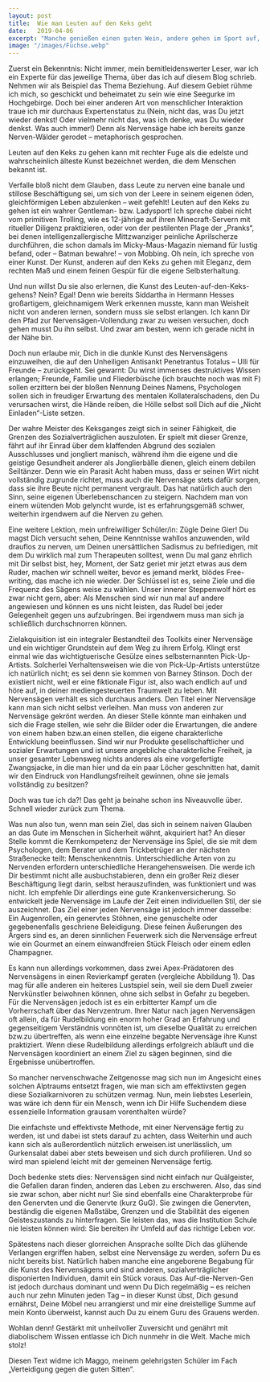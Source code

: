 ```yaml
---
layout: post
title:  Wie man Leuten auf den Keks geht
date:   2019-04-06
excerpt: "Manche genießen einen guten Wein, andere gehen im Sport auf, während wieder andere über die Musik mit der Welt ins Reine kommen. Und manche gehen der edelsten aller Beschäftigungen nach – sie gehen den Leuten unheimlich auf den Keks."
image: "/images/Füchse.webp"
---
```


Zuerst ein Bekenntnis: Nicht immer, mein bemitleidenswerter Leser, war ich ein Experte für das jeweilige Thema, über das ich auf diesem Blog schrieb. Nehmen wir als Beispiel das Thema Beziehung. Auf diesem Gebiet rühme ich mich, so geschickt und beheimatet zu sein wie eine Seegurke im Hochgebirge. Doch bei einer anderen Art von menschlicher Interaktion traue ich mir durchaus Expertenstatus zu.(Nein, nicht das, was Du jetzt wieder denkst! Oder vielmehr nicht das, was ich denke, was Du wieder denkst. Was auch immer!) Denn als Nervensäge habe ich bereits ganze Nerven-Wälder gerodet – metaphorisch gesprochen.

Leuten auf den Keks zu gehen kann mit rechter Fuge als die edelste und wahrscheinlich älteste Kunst bezeichnet werden, die dem Menschen bekannt ist.

Verfalle bloß nicht dem Glauben, dass Leute zu nerven eine banale und stillose Beschäftigung sei, um sich von der Leere in seinem eigenen öden, gleichförmigen Leben abzulenken – weit gefehlt! Leuten auf den Keks zu gehen ist ein wahrer Gentleman- bzw. Ladysport! Ich spreche dabei nicht vom primitiven Trolling, wie es 12-jährige auf ihren Minecraft-Servern mit ritueller Diligenz praktizieren, oder von der pestilenten Plage der „Pranks“, bei denen intelligenzallergische Mittzwanziger peinliche Aprilscherze durchführen, die schon damals im Micky-Maus-Magazin niemand für lustig befand, oder – Batman bewahre! – von Mobbing. Oh nein, ich spreche von einer Kunst. Der Kunst, anderen auf den Keks zu gehen mit Eleganz, dem rechten Maß und einem feinen Gespür für die eigene Selbsterhaltung.

Und nun willst Du sie also erlernen, die Kunst des Leuten-auf-den-Keks-gehens? Nein? Egal! Denn wie bereits Siddartha in Hermann Hesses großartigem, gleichnamigem Werk erkennen musste, kann man Weisheit nicht von anderen lernen, sondern muss sie selbst erlangen. Ich kann Dir den Pfad zur Nervensägen-Vollendung zwar zu weisen versuchen, doch gehen musst Du ihn selbst. Und zwar am besten, wenn ich gerade nicht in der Nähe bin.

Doch nun erlaube mir, Dich in die dunkle Kunst des Nervensägens einzuweihen, die auf den Unheiligen Antisankt Penetrantus Totalus – Ulli für Freunde – zurückgeht. Sei gewarnt: Du wirst immenses destruktives Wissen erlangen; Freunde, Familie und Fliederbüsche (ich brauchte noch was mit F) sollen erzittern bei der bloßen Nennung Deines Namens, Psychologen sollen sich in freudiger Erwartung des mentalen Kollateralschadens, den Du verursachen wirst, die Hände reiben, die Hölle selbst soll Dich auf die „Nicht Einladen“-Liste setzen.

Der wahre Meister des Keksganges zeigt sich in seiner Fähigkeit, die Grenzen des Sozialverträglichen auszuloten. Er spielt mit dieser Grenze, fährt auf ihr Einrad über dem klaffenden Abgrund des sozialen Ausschlusses und jongliert manisch, während ihm die eigene und die geistige Gesundheit anderer als Jonglierbälle dienen, gleich einem debilen Seiltänzer. Denn wie ein Parasit Acht haben muss, dass er seinen Wirt nicht vollständig zugrunde richtet, muss auch die Nervensäge stets dafür sorgen, dass sie ihre Beute nicht permanent vergrault. Das hat natürlich auch den Sinn, seine eigenen Überlebenschancen zu steigern. Nachdem man von einem wütenden Mob gelyncht wurde, ist es erfahrungsgemäß schwer, weiterhin irgendwem auf die Nerven zu gehen.

Eine weitere Lektion, mein unfreiwilliger Schüler/in: Zügle Deine Gier! Du magst Dich versucht sehen, Deine Kenntnisse wahllos anzuwenden, wild drauflos zu nerven, um Deinen unersättlichen Sadismus zu befriedigen, mit dem Du wirklich mal zum Therapeuten solltest, wenn Du mal ganz ehrlich mit Dir selbst bist, hey, Moment, der Satz geriet mir jetzt etwas aus dem Ruder, machen wir schnell weiter, bevor es jemand merkt, blödes Free-writing, das mache ich nie wieder. Der Schlüssel ist es, seine Ziele und die Frequenz des Sägens weise zu wählen. Unser innerer Steppenwolf hört es zwar nicht gern, aber: Als Menschen sind wir nun mal auf andere angewiesen und können es uns nicht leisten, das Rudel bei jeder Gelegenheit gegen uns aufzubringen. Bei irgendwem muss man sich ja schließlich durchschnorren können.

Zielakquisition ist ein integraler Bestandteil des Toolkits einer Nervensäge und ein wichtiger Grundstein auf dem Weg zu ihrem Erfolg. Klingt erst einmal wie das wichtigtuerische Gesülze eines selbsternannten Pick-Up-Artists. Solcherlei Verhaltensweisen wie die von Pick-Up-Artists unterstütze ich natürlich nicht; es sei denn sie kommen von Barney Stinson. Doch der existiert nicht, weil er eine fiktionale Figur ist, also wach endlich auf und höre auf, in deiner mediengesteuerten Traumwelt zu leben. Mit Nervensägen verhält es sich durchaus anders. Den Titel einer Nervensäge kann man sich nicht selbst verleihen. Man muss von anderen zur Nervensäge gekrönt werden. An dieser Stelle könnte man einhaken und sich die Frage stellen, wie sehr die Bilder oder die Erwartungen, die andere von einem haben bzw.an einen stellen, die eigene charakterliche Entwicklung beeinflussen. Sind wir nur Produkte gesellschaftlicher und sozialer Erwartungen und ist unsere angebliche charakterliche Freiheit, ja unser gesamter Lebensweg nichts anderes als eine vorgefertigte Zwangsjacke, in die man hier und da ein paar Löcher geschnitten hat, damit wir den Eindruck von Handlungsfreiheit gewinnen, ohne sie jemals vollständig zu besitzen?

Doch was tue ich da?! Das geht ja beinahe schon ins Niveauvolle über. Schnell wieder zurück zum Thema.

Was nun also tun, wenn man sein Ziel, das sich in seinem naiven Glauben an das Gute im Menschen in Sicherheit wähnt, akquiriert hat? An dieser Stelle kommt die Kernkompetenz der Nervensäge ins Spiel, die sie mit dem Psychologen, dem Berater und dem Trickbetrüger an der nächsten Straßenecke teilt: Menschenkenntnis. Unterschiedliche Arten von zu Nervenden erfordern unterschiedliche Herangehensweisen. Die werde ich Dir bestimmt nicht alle ausbuchstabieren, denn ein großer Reiz dieser Beschäftigung liegt darin, selbst herauszufinden, was funktioniert und was nicht. Ich empfehle Dir allerdings eine gute Krankenversicherung. So entwickelt jede Nervensäge im Laufe der Zeit einen individuellen Stil, der sie auszeichnet. Das Ziel einer jeden Nervensäge ist jedoch immer dasselbe: Ein Augenrollen, ein genervtes Stöhnen, eine genuschelte oder gegebenenfalls geschriene Beleidigung. Diese feinen Äußerungen des Ärgers sind es, an deren sinnlichen Feuerwerk sich die Nervensäge erfreut wie ein Gourmet an einem einwandfreien Stück Fleisch oder einem edlen Champagner.

Es kann nun allerdings vorkommen, dass zwei Apex-Prädatoren des Nervensägens in einen Revierkampf geraten (vergleiche Abbildung 1). Das mag für alle anderen ein heiteres Lustspiel sein, weil sie dem Duell zweier Nervkünstler beiwohnen können, ohne sich selbst in Gefahr zu begeben. Für die Nervensägen jedoch ist es ein erbitterter Kampf um die Vorherrschaft über das Nervzentrum. Ihrer Natur nach jagen Nervensägen oft allein, da für Rudelbildung ein enorm hoher Grad an Erfahrung und gegenseitigem Verständnis vonnöten ist, um dieselbe Qualität zu erreichen bzw.zu übertreffen, als wenn eine einzelne begabte Nervensäge ihre Kunst praktiziert. Wenn diese Rudelbildung allerdings erfolgreich abläuft und die Nervensägen koordiniert an einem Ziel zu sägen beginnen, sind die Ergebnisse unübertroffen.

So mancher nervenschwache Zeitgenosse mag sich nun im Angesicht eines solchen Alptraums entsetzt fragen, wie man sich am effektivsten gegen diese Sozialkarnivoren zu schützen vermag. Nun, mein liebstes Leserlein, was wäre ich denn für ein Mensch, wenn ich Dir Hilfe Suchendem diese essenzielle Information grausam vorenthalten würde?

Die einfachste und effektivste Methode, mit einer Nervensäge fertig zu werden, ist                      und dabei ist stets darauf zu achten, dass                                          Weiterhin                 und auch                 kann sich als außerordentlich nützlich erweisen.ist unerlässlich, um                   Gurkensalat                    dabei aber stets                  beweisen und sich durch                     profilieren. Und so wird man spielend leicht mit der gemeinen Nervensäge fertig.

Doch bedenke stets dies: Nervensägen sind nicht einfach nur Quälgeister, die Gefallen daran finden, anderen das Leben zu erschweren. Also, das sind sie zwar schon, aber nicht nur! Sie sind ebenfalls eine Charakterprobe für den Genervten und die Genervte (kurz GuG). Sie zwingen die Genervten, beständig die eigenen Maßstäbe, Grenzen und die Stabilität des eigenen Geisteszustands zu hinterfragen. Sie leisten das, was die Institution Schule nie leisten können wird: Sie bereiten ihr Umfeld auf das richtige Leben vor.

Spätestens nach dieser glorreichen Ansprache sollte Dich das glühende Verlangen ergriffen haben, selbst eine Nervensäge zu werden, sofern Du es nicht bereits bist. Natürlich haben manche eine angeborene Begabung für die Kunst des Nervensägens und sind anderen, sozialverträglicher disponierten Individuen, damit ein Stück voraus. Das Auf-die-Nerven-Gen ist jedoch durchaus dominant und wenn Du Dich regelmäßig – es reichen auch nur zehn Minuten jeden Tag – in dieser Kunst übst, Dich gesund ernährst, Deine Möbel neu arrangierst und mir eine dreistellige Summe auf mein Konto überweist, kannst auch Du zu einem Guru des Grauens werden.

Wohlan denn! Gestärkt mit unheilvoller Zuversicht und genährt mit diabolischem Wissen entlasse ich Dich nunmehr in die Welt. Mache mich stolz!

Diesen Text widme ich Maggo, meinem gelehrigsten Schüler im Fach „Verteidigung gegen die guten Sitten“.

